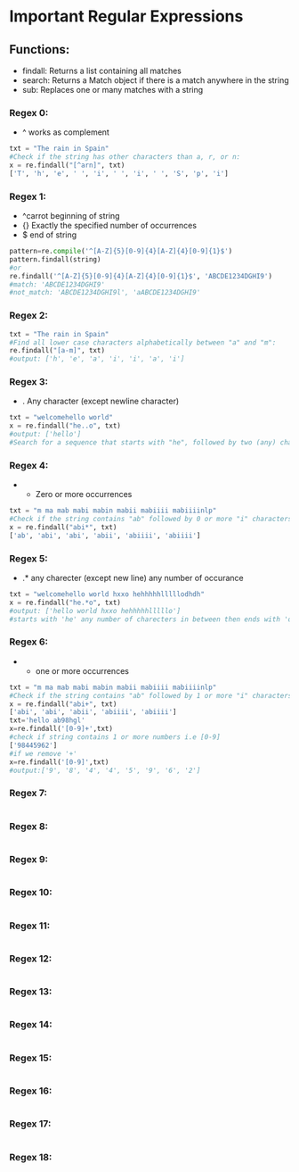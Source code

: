 # Important Regular Expressions #

## Functions:
- findall:	Returns a list containing all matches
- search:	Returns a Match object if there is a match anywhere in the string
- sub:	Replaces one or many matches with a string

### Regex 0:
- ^ works as complement
```python
txt = "The rain in Spain"
#Check if the string has other characters than a, r, or n:
x = re.findall("[^arn]", txt)
['T', 'h', 'e', ' ', 'i', ' ', 'i', ' ', 'S', 'p', 'i']
```
### Regex 1:
- ^carrot beginning of string
- {}	Exactly the specified number of occurrences
- $ end of string
```python
pattern=re.compile('^[A-Z]{5}[0-9]{4}[A-Z]{4}[0-9]{1}$')
pattern.findall(string)
#or 
re.findall('^[A-Z]{5}[0-9]{4}[A-Z]{4}[0-9]{1}$', 'ABCDE1234DGHI9')
#match: 'ABCDE1234DGHI9'
#not_match: 'ABCDE1234DGHI9l', 'aABCDE1234DGHI9'
```
### Regex 2:
```python
txt = "The rain in Spain"
#Find all lower case characters alphabetically between "a" and "m":
re.findall("[a-m]", txt)
#output: ['h', 'e', 'a', 'i', 'i', 'a', 'i']
```
### Regex 3:

- . Any character (except newline character)
```python
txt = "welcomehello world"
x = re.findall("he..o", txt)
#output: ['hello']
#Search for a sequence that starts with "he", followed by two (any) characters, and an "o"
```
### Regex 4:
- * Zero or more occurrences
```python
txt = "m ma mab mabi mabin mabii mabiiii mabiiiinlp"
#Check if the string contains "ab" followed by 0 or more "i" characters
x = re.findall("abi*", txt)
['ab', 'abi', 'abi', 'abii', 'abiiii', 'abiiii']
```

### Regex 5:
- .* any charecter (except new line) any number of occurance
```python
txt = "welcomehello world hxxo hehhhhhlllllodhdh"
x = re.findall("he.*o", txt)
#output: ['hello world hxxo hehhhhhlllllo']
#starts with 'he' any number of charecters in between then ends with 'o'

```

### Regex 6:
- + one or more occurrences
```python
txt = "m ma mab mabi mabin mabii mabiiii mabiiiinlp"
#Check if the string contains "ab" followed by 1 or more "i" characters
x = re.findall("abi+", txt)
['abi', 'abi', 'abii', 'abiiii', 'abiiii']
txt='hello ab98hgl'
x=re.findall('[0-9]+',txt)
#check if string contains 1 or more numbers i.e [0-9]
['98445962']
#if we remove '+'
x=re.findall('[0-9]',txt)
#output:['9', '8', '4', '4', '5', '9', '6', '2']

```

### Regex 7:

```python

```

### Regex 8:

```python

```

### Regex 9:

```python

```

### Regex 10:

```python

```

### Regex 11:

```python

```

### Regex 12:

```python

```

### Regex 13:

```python

```

### Regex 14:

```python

```

### Regex 15:

```python

```

### Regex 16:

```python

```

### Regex 17:

```python

```
### Regex 18:

```python

```
